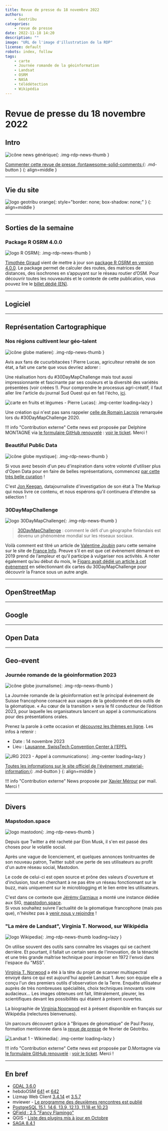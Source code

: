```yaml
---
title: Revue de presse du 18 novembre 2022
authors:
    - Geotribu
categories:
    - revue de presse
date: 2022-11-18 14:20
description: ""
image: "URL de l'image d'illustration de la RDP"
license: default
robots: index, follow
tags:
    - carte
    - Journée romande de la géoinformation
    - Landsat
    - OSRM
    - NASA
    - télédétection
    - Wikipédia
---
```


# Revue de presse du 18 novembre 2022

## Intro

![icône news générique](https://cdn.geotribu.fr/img/internal/icons-rdp-news/news.png "icône news générique"){: .img-rdp-news-thumb }

[Commenter cette revue de presse :fontawesome-solid-comments:](#__comments){: .md-button }
{: align=middle }

----

## Vie du site

![logo geotribu orange](https://cdn.geotribu.fr/img/internal/charte/geotribu_logo_rectangle_384x80.png "logo geotribu orange"){: style="border: none; box-shadow: none;" }
{: align=middle }

----

## Sorties de la semaine

### Package R OSRM 4.0.0

![logo R OSRM](https://cdn.geotribu.fr/img/logos-icones/logiciels_librairies/osrm_R.png "logo R OSRM"){: .img-rdp-news-thumb }

[Timothée Giraud](https://fosstodon.org/@rcarto) vient de mettre à jour son [package R OSRM en version 4.0.0](https://github.com/riatelab/osrm/releases). Le package permet de calculer des routes, des matrices de distances, des isochrones en s’appuyant sur le réseau routier d’OSM. Pour découvrir toutes les nouveautés et le contexte de cette publication, vous pouvez lire le [billet dédié (EN)](https://rcarto.github.io/posts/osrm_v4.0.0/).

----

## Logiciel

----

## Représentation Cartographique

### Nos régions cultivent leur géo-talent

![icône globe matiere](https://cdn.geotribu.fr/img/internal/icons-rdp-news/matiere.png "icône globe matiere"){: .img-rdp-news-thumb }

Avis aux fans de cucurbitacées ! Pierre Lucas, agriculteur retraité de son état, a fait une carte que vous devriez adorer :

Une réalisation hors du #30DayMapChallenge mais tout aussi impressionnante et fascinante par ses couleurs et la diversité des variétés présentées (voir créées !). Pour comprendre le processus agri-créatif, il faut aller lire l'article du journal Sud Ouest qui en fait l'écho, [ici](https://www.sudouest.fr/landes/parleboscq/parleboscq-un-agriculteur-retraite-realise-une-carte-de-france-avec-une-centaine-de-courges-12866503.php).

![carte en fruits et légumes - Pierre Lucas](https://cdn.geotribu.fr/img/articles-blog-rdp/capture-ecran/carte_fruits_legumes_Pierre_Lucas.webp){: .img-center loading=lazy }

Une création qui n'est pas sans rappeler [celle de Romain Lacroix](https://twitter.com/lacxrx/status/1326763865460367361) remarquée lors du #30DayMapChallenge 2020.

!!! info "Contribution externe"
    Cette news est proposée par Delphine MONTAGNE via [le formulaire GitHub renouvelé](https://github.com/geotribu/website/issues/new?assignees=Guts&labels=contribution+externe%2Crdp%2Ctriage&template=RDP_NEWS.yml) : [voir le ticket](https://github.com/geotribu/website/issues/758). Merci !

### Beautiful Public Data

![icône globe mystique](https://cdn.geotribu.fr/img/internal/icons-rdp-news/mystique.png "icône globe mystique"){: .img-rdp-news-thumb }

Si vous avez besoin d'un peu d'inspiration dans votre volonté d'utiliser plus d'Open Data pour en faire de belles représentations, commencez [par cette très belle curation](https://www.beautifulpublicdata.com/?fbclid=IwAR2mQ2bc3fNeMWa-7gp39zX20ghDF3lviq4udzKWFhfdYLXt49KtPiTL41s) !

C'est [Jon Keegan](https://mastodon.social/@jonkeegan), datajournaliste d'investigation de son état à The Markup qui nous livre ce contenu, et nous espérons qu'il continuera d'étendre sa sélection !

### 30DayMapChallenge

![logo 30DayMapChallenge](https://cdn.geotribu.fr/img/logos-icones/divers/30DMC_Tag_.png "logo 30DayMapChallenge"){: .img-rdp-news-thumb }

> [30DayMapChallenge](https://30daymapchallenge.com/) : comment le défi d'un géographe finlandais est devenu un phénomène mondial sur les réseaux sociaux.

Voilà comment est titré un article de [Valentine Joubin](https://twitter.com/valentinejoubin) paru cette semaine sur le site de [France Info](https://www.francetvinfo.fr/internet/reseaux-sociaux/30daymapchallenge-comment-le-defi-d-un-geographe-finlandais-est-devenu-un-phenomene-mondial-sur-les-reseaux-sociaux_5478048.html). Preuve s’il en est que cet évènement démarré en 2019 prend de l’ampleur et qu’il participe à vulgariser nos activités. A noter également qu’au début du mois, le [Figaro avait dédié un article à cet évènement](https://www.lefigaro.fr/voyages/30daymapchallenge-en-dix-cartes-la-france-comme-vous-ne-l-avez-jamais-vue-20221104) en sélectionnant dix cartes du 30DayMapChallenge pour découvrir la France sous un autre angle.

----

## OpenStreetMap

----

## Google

----

## Open Data

----

## Geo-event

### Journée romande de la géoinformation 2023

![icône globe journalisme](https://cdn.geotribu.fr/img/internal/icons-rdp-news/journalisme.png "icône globe journalisme"){: .img-rdp-news-thumb }

La Journée romande de la géoinformation est le principal évènement de Suisse francophone consacré aux usages de la géodonnée et des outils de la géomatique.  « Au cœur de la transition » sera le fil conducteur de l’édition 2023, pour laquelle les organisateurs lancent un appel à communications pour des présentations orales.

Prenez la parole à cette occasion et [découvrez les thèmes en ligne](https://www.georomandie.com). Les infos à retenir :

- Date : 14 novembre 2023
- Lieu : [Lausanne, SwissTech Convention Center à l’EPFL](https://georomandie.com/infos-pratiques)

![JRG 2023 - Appel à communications](https://cdn.geotribu.fr/img/external/salons_conferences/JRG2023_appel_communications.png){: .img-center loading=lazy }

[Toutes les informations sur le site officiel de l'événement :material-information:](https://georomandie.com/){: .md-button }
{: align=middle }

!!! info "Contribution externe"
    News proposée par [Xavier Mérour](https://twitter.com/xmerour) par mail. Merci !

----

## Divers

### Mapstodon.space

![logo mastodon](https://cdn.geotribu.fr/img/logos-icones/social/mastodon.png "Logo Mastodon"){: .img-rdp-news-thumb }

Depuis que Twitter a été racheté par Elon Musk, il s'en est passé des choses pour le volatile social.

Après une vague de licenciement, et quelques annonces tonitruantes de son nouveau patron, Twitter subit une perte de ses utilisateurs au profit d'un autre réseau social, Mastodon.

Le code de celui-ci est open source et prône des valeurs d'ouverture et d'inclusion, tout en cherchant à ne pas être un réseau fonctionnant sur le buzz, mais uniquement sur le microblogging et le lien entre les utilisateurs.

C'est dans ce contexte que [Jérémy Garniaux](https://mapstodon.space/@jeremy) a monté une instance dédiée aux SIG, [mapstodon.space](https://mapstodon.space/explore).  
Si vous souhaitez suivre l'actualité de la géomatique francophone (mais pas que), n'hésitez pas à [venir nous y rejoindre](https://mapstodon.space/@geotribu) !

### "La mère de Landsat", Virginia T. Norwood, sur Wikipédia

![logo Wikipedia](https://cdn.geotribu.fr/img/logos-icones/divers/wikipedia.png "logo Wikipedia"){: .img-rdp-news-thumb loading=lazy }

On utilise souvent des outils sans connaître les visages qui se cachent derrière. Et pourtant, il fallait un certain sens de l'innovation, de la ténacité et une très grande maîtrise technique pour imposer en 1972 l'envoi dans l'espace du "MSS".

[Virginia T. Norwood](https://fr.wikipedia.org/wiki/Virginia_T._Norwood) a été à la tête du projet de scanner multispectral envoyé dans ce qui est aujourd'hui appelé Landsat 1. Avec son équipe elle a conçu l'un des premiers outils d'observation de la Terre. Enquête utilisateur auprès de très nombreuses spécialités, choix techniques innovants voire audacieux... Les images obtenues ont fait, littéralement, pleurer, les scientifiques devant les possibilités qui étaient à présent ouvertes.

La biographie de [Virginia Noorwood](https://fr.wikipedia.org/wiki/Virginia_T._Norwood) est à présent disponible en français sur Wikipédia (relectures bienvenues).

Un parcours découvert grâce à "Briques de géomatique" de Paul Passy, formation mentionnée dans la [revue de presse](/rdp/2022/rdp_2022-02-04/#briques-de-la-geomatique) de février de Géotribu.

![Landsat 1 - Wikimedia](https://cdn.geotribu.fr/img/articles-blog-rdp/divers/landsat-1_wikimedia.webp){: .img-center loading=lazy }

!!! info "Contribution externe"
    Cette news est proposée par D.Montagne via [le formulaire GitHub renouvelé](https://github.com/geotribu/website/issues/new?assignees=Guts&labels=contribution+externe%2Crdp%2Ctriage&template=RDP_NEWS.yml) : [voir le ticket](https://github.com/geotribu/website/issues/763). Merci !

----

## En bref

- [GDAL 3.6.0](https://lists.osgeo.org/pipermail/gdal-dev/2022-November/056408.html)
- hebdoOSM [641](https://weeklyosm.eu/fr/archives/16077) et [642](https://weeklyosm.eu/fr/archives/16111)
- Lizmap Web Client [3.4.14](https://github.com/3liz/lizmap-web-client/releases/tag/3.4.14) et [3.5.7](https://github.com/3liz/lizmap-web-client/releases/tag/3.5.7)
- mviewer - [Le programme des deuxièmes rencontres est publié](https://mviewer.netlify.app/fr/blog/post-1/index.html)
- [PostgreSQL 15.1, 14.6, 13.9, 12.13, 11.18 et 10.23](https://blog.dalibo.com/2022/11/14/postgresql_release.html)
- [QField : 2.5 "Fancy Flamingo"](https://www.opengis.ch/fr/2022/11/14/qfield-2-5-is-here-reaching-new-heights/)
- QGIS - [Liste des plugins mis à jour en Octobre](https://blog.qgis.org/2022/11/04/plugin-update-october-2022/)
- [SAGA 8.4.1](https://sourceforge.net/p/saga-gis/news/2022/11/saga-841-released/)
